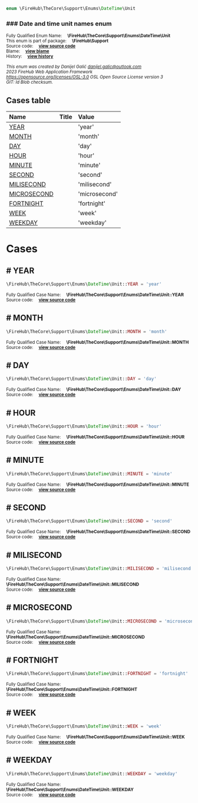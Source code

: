 
```php
enum \FireHub\TheCore\Support\Enums\DateTime\Unit
```

### ### Date and time unit names enum
<sub>Fully Qualified Enum Name:  **\FireHub\TheCore\Support\Enums\DateTime\Unit**</sub><br>
<sub>This enum is part of package:  **\FireHub\Support**</sub><br>
<sub>Source code:  **[view source code](https://github.com/The-FireHub-Project/Core/blob/v1.0/src/support/enums/datetime/firehub.Unit.php#L23)**</sub><br>
<sub>Blame:  **[view blame](https://github.com/The-FireHub-Project/Core/blame/v1.0/src/support/enums/datetime/firehub.Unit.php)**</sub><br>
<sub>History:  **[view history](https://github.com/The-FireHub-Project/Core/commits/v1.0/src/support/enums/datetime/firehub.Unit.php)**</sub><br>

<sub>_This enum was created by Danijel Galić <danijel.galic@outlook.com>_</sub><br>
<sub>_2023 FireHub Web Application Framework_</sub><br>
<sub>_<https://opensource.org/licenses/OSL-3.0> OSL Open Source License version 3_</sub><br>
<sub>_GIT: $Id$ Blob checksum._</sub><br>



## Cases table

| Name  | Title | Value |
| :---  | :---  | :---  |
|<a href="#year">YEAR</a>||&#039;year&#039;|
|<a href="#month">MONTH</a>||&#039;month&#039;|
|<a href="#day">DAY</a>||&#039;day&#039;|
|<a href="#hour">HOUR</a>||&#039;hour&#039;|
|<a href="#minute">MINUTE</a>||&#039;minute&#039;|
|<a href="#second">SECOND</a>||&#039;second&#039;|
|<a href="#milisecond">MILISECOND</a>||&#039;milisecond&#039;|
|<a href="#microsecond">MICROSECOND</a>||&#039;microsecond&#039;|
|<a href="#fortnight">FORTNIGHT</a>||&#039;fortnight&#039;|
|<a href="#week">WEEK</a>||&#039;week&#039;|
|<a href="#weekday">WEEKDAY</a>||&#039;weekday&#039;|


# Cases


<h2><a name="year"># YEAR</a></h2>

```php
\FireHub\TheCore\Support\Enums\DateTime\Unit::YEAR = 'year'
```

<sub>Fully Qualified Case Name:  **\FireHub\TheCore\Support\Enums\DateTime\Unit::YEAR**</sub><br>
<sub>Source code:  **[view source code](https://github.com/The-FireHub-Project/Core/blob/v1.0/src/support/enums/datetime/firehub.Unit.php#L28)**</sub><br>


<h2><a name="month"># MONTH</a></h2>

```php
\FireHub\TheCore\Support\Enums\DateTime\Unit::MONTH = 'month'
```

<sub>Fully Qualified Case Name:  **\FireHub\TheCore\Support\Enums\DateTime\Unit::MONTH**</sub><br>
<sub>Source code:  **[view source code](https://github.com/The-FireHub-Project/Core/blob/v1.0/src/support/enums/datetime/firehub.Unit.php#L33)**</sub><br>


<h2><a name="day"># DAY</a></h2>

```php
\FireHub\TheCore\Support\Enums\DateTime\Unit::DAY = 'day'
```

<sub>Fully Qualified Case Name:  **\FireHub\TheCore\Support\Enums\DateTime\Unit::DAY**</sub><br>
<sub>Source code:  **[view source code](https://github.com/The-FireHub-Project/Core/blob/v1.0/src/support/enums/datetime/firehub.Unit.php#L38)**</sub><br>


<h2><a name="hour"># HOUR</a></h2>

```php
\FireHub\TheCore\Support\Enums\DateTime\Unit::HOUR = 'hour'
```

<sub>Fully Qualified Case Name:  **\FireHub\TheCore\Support\Enums\DateTime\Unit::HOUR**</sub><br>
<sub>Source code:  **[view source code](https://github.com/The-FireHub-Project/Core/blob/v1.0/src/support/enums/datetime/firehub.Unit.php#L43)**</sub><br>


<h2><a name="minute"># MINUTE</a></h2>

```php
\FireHub\TheCore\Support\Enums\DateTime\Unit::MINUTE = 'minute'
```

<sub>Fully Qualified Case Name:  **\FireHub\TheCore\Support\Enums\DateTime\Unit::MINUTE**</sub><br>
<sub>Source code:  **[view source code](https://github.com/The-FireHub-Project/Core/blob/v1.0/src/support/enums/datetime/firehub.Unit.php#L48)**</sub><br>


<h2><a name="second"># SECOND</a></h2>

```php
\FireHub\TheCore\Support\Enums\DateTime\Unit::SECOND = 'second'
```

<sub>Fully Qualified Case Name:  **\FireHub\TheCore\Support\Enums\DateTime\Unit::SECOND**</sub><br>
<sub>Source code:  **[view source code](https://github.com/The-FireHub-Project/Core/blob/v1.0/src/support/enums/datetime/firehub.Unit.php#L53)**</sub><br>


<h2><a name="milisecond"># MILISECOND</a></h2>

```php
\FireHub\TheCore\Support\Enums\DateTime\Unit::MILISECOND = 'milisecond'
```

<sub>Fully Qualified Case Name:  **\FireHub\TheCore\Support\Enums\DateTime\Unit::MILISECOND**</sub><br>
<sub>Source code:  **[view source code](https://github.com/The-FireHub-Project/Core/blob/v1.0/src/support/enums/datetime/firehub.Unit.php#L58)**</sub><br>


<h2><a name="microsecond"># MICROSECOND</a></h2>

```php
\FireHub\TheCore\Support\Enums\DateTime\Unit::MICROSECOND = 'microsecond'
```

<sub>Fully Qualified Case Name:  **\FireHub\TheCore\Support\Enums\DateTime\Unit::MICROSECOND**</sub><br>
<sub>Source code:  **[view source code](https://github.com/The-FireHub-Project/Core/blob/v1.0/src/support/enums/datetime/firehub.Unit.php#L63)**</sub><br>


<h2><a name="fortnight"># FORTNIGHT</a></h2>

```php
\FireHub\TheCore\Support\Enums\DateTime\Unit::FORTNIGHT = 'fortnight'
```

<sub>Fully Qualified Case Name:  **\FireHub\TheCore\Support\Enums\DateTime\Unit::FORTNIGHT**</sub><br>
<sub>Source code:  **[view source code](https://github.com/The-FireHub-Project/Core/blob/v1.0/src/support/enums/datetime/firehub.Unit.php#L68)**</sub><br>


<h2><a name="week"># WEEK</a></h2>

```php
\FireHub\TheCore\Support\Enums\DateTime\Unit::WEEK = 'week'
```

<sub>Fully Qualified Case Name:  **\FireHub\TheCore\Support\Enums\DateTime\Unit::WEEK**</sub><br>
<sub>Source code:  **[view source code](https://github.com/The-FireHub-Project/Core/blob/v1.0/src/support/enums/datetime/firehub.Unit.php#L73)**</sub><br>


<h2><a name="weekday"># WEEKDAY</a></h2>

```php
\FireHub\TheCore\Support\Enums\DateTime\Unit::WEEKDAY = 'weekday'
```

<sub>Fully Qualified Case Name:  **\FireHub\TheCore\Support\Enums\DateTime\Unit::WEEKDAY**</sub><br>
<sub>Source code:  **[view source code](https://github.com/The-FireHub-Project/Core/blob/v1.0/src/support/enums/datetime/firehub.Unit.php#L78)**</sub><br>


